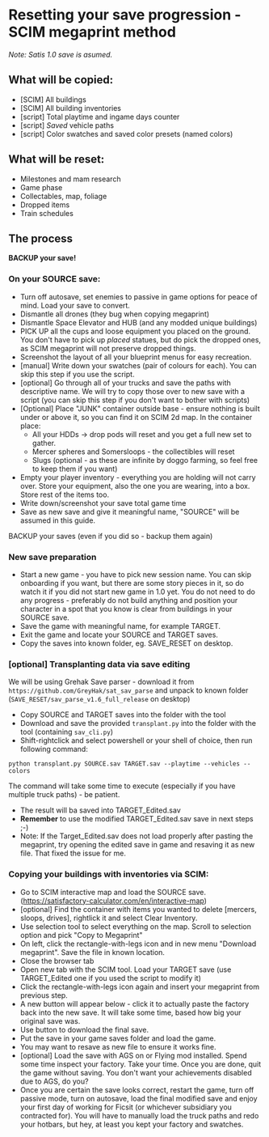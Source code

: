 # Resetting your save progression - SCIM megaprint method

*Note: Satis 1.0 save is asumed.*

## What will be copied:
- [SCIM] All buildings
- [SCIM] All building inventories
- [script] Total playtime and ingame days counter
- [script] *Saved* vehicle paths
- [script] Color swatches and saved color presets (named colors)

## What will be reset:
- Milestones and mam research
- Game phase
- Collectables, map, foliage
- Dropped items
- Train schedules

## The process
**BACKUP your save!**

### On your SOURCE save:
- Turn off autosave, set enemies to passive in game options for peace of mind. Load your save to convert.
- Dismantle all drones (they bug when copying megaprint)
- Dismantle Space Elevator and HUB (and any modded unique buildings)
- PICK UP all the cups and loose equipment you placed on the ground. You don't have to pick up *placed* statues, but do pick the dropped ones, as SCIM megaprint will not preserve dropped things.
- Screenshot the layout of all your blueprint menus for easy recreation.
- [manual] Write down your swatches (pair of colours for each). You can skip this step if you use the script.
- [optional] Go through all of your trucks and save the paths with descriptive name. We will try to copy those over to new save with a script (you can skip this step if you don't want to bother with scripts)
- [Optional] Place "JUNK" container outside base - ensure nothing is built under or above it, so you can find it on SCIM 2d map. In the container place:
	- All your HDDs -> drop pods will reset and you get a full new set to gather.
	- Mercer spheres and Somersloops - the collectibles will reset
	- Slugs (optional - as these are infinite by doggo farming, so feel free to keep them if you want)
- Empty your player inventory - everything you are holding will not carry over. Store your equipment, also the one you are wearing, into a box. Store rest of the items too.
- Write down/screenshot your save total game time
- Save as new save and give it meaningful name, "SOURCE" will be assumed in this guide.

BACKUP your saves (even if you did so - backup them again)

### New save preparation

- Start a new game - you have to pick new session name. You can skip onboarding if you want, but there are some story pieces in it, so do watch it if you did not start new game in 1.0 yet. You do not need to do any progress - preferably do not build anything and position your character in a spot that you know is clear from buildings in your SOURCE save.
- Save the game with meaningful name, for example TARGET. 
- Exit the game and locate your SOURCE and TARGET saves.
- Copy the saves into known folder, eg. SAVE_RESET on desktop.

### [optional] Transplanting data via save editing
We will be using Grehak Save parser - download it from `https://github.com/GreyHak/sat_sav_parse` and unpack to known folder (`SAVE_RESET/sav_parse_v1.6_full_release` on desktop)
- Copy SOURCE and TARGET saves into the folder with the tool
- Download and save the provided `transplant.py` into the folder with the tool (containing `sav_cli.py`)
- Shift-rightclick and select powershell or your shell of choice, then run following command:

`python transplant.py SOURCE.sav TARGET.sav --playtime --vehicles --colors`

The command will take some time to execute (especially if you have multiple truck paths) - be patient.
- The result will ba saved into TARGET_Edited.sav
- **Remember** to use the modified TARGET_Edited.sav save in next steps ;-)
- Note: If the Target_Edited.sav does not load properly after pasting the megaprint, try opening the edited save in game and resaving it as new file. That fixed the issue for me.

### Copying your buildings with inventories via SCIM:

- Go to SCIM interactive map and load the SOURCE save. (https://satisfactory-calculator.com/en/interactive-map)
- [optional] Find the container with items you wanted to delete [mercers, sloops, drives], rightlick it and select Clear Inventory.
- Use selection tool to select everything on the map. Scroll to selection option and pick "Copy to Megaprint"
- On left, click the rectangle-with-legs icon and in new menu "Download megaprint". Save the file in known location.
- Close the browser tab
- Open new tab with the SCIM tool. Load your TARGET save (use TARGET_Edited one if you used the script to modify it)
- Click the rectangle-with-legs icon again and insert your megaprint from previous step. 
- A new button will appear below - click it to actually paste the factory back into the new save. It will take some time, based how big your original save was.
- Use button to download the final save.
- Put the save in your game saves folder and load the game.
- You may want to resave as new file to ensure it works fine.
- [optional] Load the save with AGS on or Flying mod installed. Spend some time inspect your factory. Take your time. Once you are done, quit the game without saving. You don't want your achievements disabled due to AGS, do you?
- Once you are certain the save looks correct, restart the game, turn off passive mode, turn on autosave, load the final modified save and enjoy your first day of working for Ficsit (or whichever subsidiary you contracted for). You will have to manually load the truck paths and redo your hotbars, but hey, at least you kept your factory and swatches.
